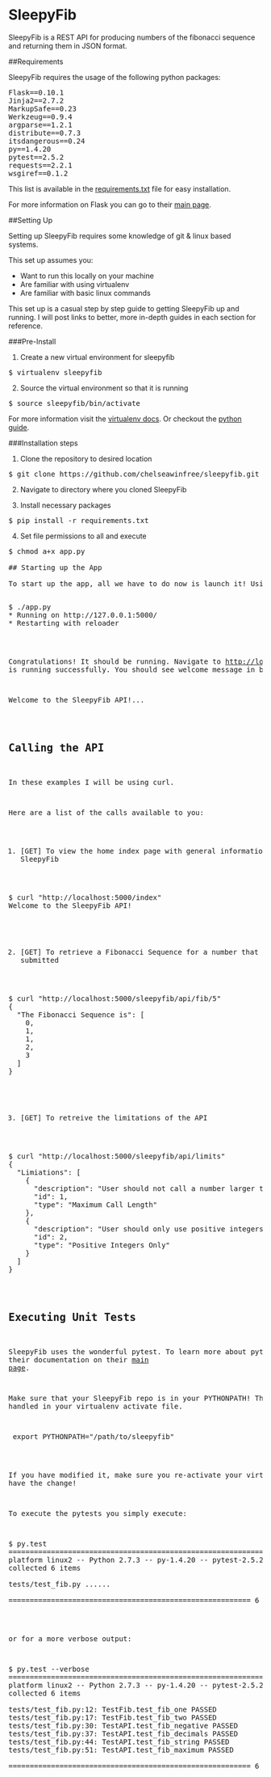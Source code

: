 SleepyFib
=========

SleepyFib is a REST API for producing numbers of the fibonacci sequence and returning them in JSON format.

##Requirements

SleepyFib requires the usage of the following python packages:

<pre>
Flask==0.10.1
Jinja2==2.7.2
MarkupSafe==0.23
Werkzeug==0.9.4
argparse==1.2.1
distribute==0.7.3
itsdangerous==0.24
py==1.4.20
pytest==2.5.2
requests==2.2.1
wsgiref==0.1.2
</pre>

This list is available in the [requirements.txt](https://github.com/chelseawinfree/sleepyfib/blob/master/requirements.txt) file for easy installation.

For more information on Flask you can go to their [main page](http://flask.pocoo.org/).

##Setting Up

Setting up SleepyFib requires some knowledge of git & linux based systems.

This set up assumes you:
* Want to run this locally on your machine
* Are familiar with using virtualenv
* Are familiar with basic linux commands

This set up is a casual step by step guide to getting SleepyFib up and running. I will post links to better, more in-depth guides in each section for reference.

###Pre-Install

1. Create a new virtual environment for sleepyfib
<pre>$ virtualenv sleepyfib</pre>
2. Source the virtual environment so that it is running
<pre>$ source sleepyfib/bin/activate</pre>

For more information visit the [virtualenv docs](http://virtualenv.readthedocs.org/en/latest/). Or checkout the [python guide](http://docs.python-guide.org/en/latest/dev/virtualenvs/).

###Installation steps
1. Clone the repository to desired location
<pre>$ git clone https://github.com/chelseawinfree/sleepyfib.git</pre>

2. Navigate to directory where you cloned SleepyFib

3. Install necessary packages
<pre>$ pip install -r requirements.txt</pre>

4. Set file permissions to all and execute
<pre>$ chmod a+x app.py

## Starting up the App

To start up the app, all we have to do now is launch it! Using the command ./app.py you should see the following:

<pre>
$ ./app.py
* Running on http://127.0.0.1:5000/
* Restarting with reloader
</pre>

Congratulations! It should be running. Navigate to [http://localhost:5000](http://localhost:5000) to make sure it is running successfully. You should see welcome message in browser.

<pre>
Welcome to the SleepyFib API!...
</pre>

## Calling the API
In these examples I will be using curl.

Here are a list of the calls available to you:

1. [GET] To view the home index page with general information about SleepyFib 
<pre>
$ curl "http://localhost:5000/index"
Welcome to the SleepyFib API!
</pre>

2. [GET] To retrieve a Fibonacci Sequence for a number that is submitted
<pre>
$ curl "http://localhost:5000/sleepyfib/api/fib/5"
{
  "The Fibonacci Sequence is": [
    0, 
    1, 
    1, 
    2, 
    3
  ]
}
</pre>

3. [GET] To retreive the limitations of the API
<pre>
$ curl "http://localhost:5000/sleepyfib/api/limits"
{
  "Limiations": [
    {
      "description": "User should not call a number larger than 9000", 
      "id": 1, 
      "type": "Maximum Call Length"
    }, 
    {
      "description": "User should only use positive integers only", 
      "id": 2, 
      "type": "Positive Integers Only"
    }
  ]
}
</pre>

## Executing Unit Tests

SleepyFib uses the wonderful pytest. To learn more about pytest read their documentation on their [main page](http://pytest.org/latest/).

Make sure that your SleepyFib repo is in your PYTHONPATH! This is handled in your virtualenv activate file.
<pre> export PYTHONPATH="/path/to/sleepyfib" </pre>

If you have modified it, make sure you re-activate your virtualenv to have the change!

To execute the pytests you simply execute:
<pre>$ py.test
============================================================ test session starts ============================================================
platform linux2 -- Python 2.7.3 -- py-1.4.20 -- pytest-2.5.2
collected 6 items 

tests/test_fib.py ......

========================================================= 6 passed in 0.09 seconds =========================================================
</pre>

or for a more verbose output:

<pre>
$ py.test --verbose
============================================================ test session starts ============================================================
platform linux2 -- Python 2.7.3 -- py-1.4.20 -- pytest-2.5.2 -- /home/chelsea/aboo/bin/python
collected 6 items 

tests/test_fib.py:12: TestFib.test_fib_one PASSED
tests/test_fib.py:17: TestFib.test_fib_two PASSED
tests/test_fib.py:30: TestAPI.test_fib_negative PASSED
tests/test_fib.py:37: TestAPI.test_fib_decimals PASSED
tests/test_fib.py:44: TestAPI.test_fib_string PASSED
tests/test_fib.py:51: TestAPI.test_fib_maximum PASSED

========================================================= 6 passed in 0.10 seconds =========================================================
</pre>







